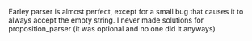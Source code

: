 Earley parser is almost perfect, except for a small bug that causes it to always accept the empty string.
I never made solutions for proposition_parser (it was optional and no one did it anyways)